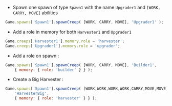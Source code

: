 - Spawn one spawn of type `Spawn1` with the name `Upgrader1` and `[WORK, CARRY, MOVE]` abilities

```js
Game.spawns['Spawn1'].spawnCreep( [WORK, CARRY, MOVE], 'Upgrader1' );
```


- Add a role in memory for both `Harvester1` and `Upgrader1`
```js
Game.creeps['Harvester1'].memory.role = 'harvester';
Game.creeps['Upgrader1'].memory.role = 'upgrader';
```

- Add a role on spawn :
```js
Game.spawns['Spawn1'].spawnCreep( [WORK, CARRY, MOVE], 'Builder1',
    { memory: { role: 'builder' } } );
```

- Create a Big Harvester :
```js
Game.spawns['Spawn1'].spawnCreep( [WORK,WORK,WORK,WORK,CARRY,MOVE,MOVE],
    'HarvesterBig',
    { memory: { role: 'harvester' } } );
```